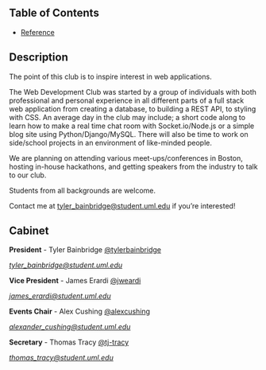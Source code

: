 ## Table of Contents
* [Reference](./Reference.md)

## Description

The point of this club is to inspire interest in web applications.

The Web Development Club was started by a group of individuals with both professional and personal experience in all different parts of a full stack web application from creating a database, to building a REST API, to styling with CSS. An average day in the club may include; a short code along to learn how to make a real time chat room with Socket.io/Node.js or a simple blog site using Python/Django/MySQL. There will also be time to work on side/school projects in an environment of like-minded people.

We are planning on attending various meet-ups/conferences in Boston, hosting in-house hackathons, and getting speakers from the industry to talk to our club.

Students from all backgrounds are welcome.

Contact me at tyler_bainbridge@student.uml.edu if you’re interested!

## Cabinet

**President** - Tyler Bainbridge
[@tylerbainbridge](https://github.com/tylerjbainbridge)

*tyler_bainbridge@student.uml.edu*

**Vice President** - James Erardi
[@jweardi](https://github.com/jweardi)

*james_erardi@student.uml.edu*

**Events Chair** - Alex Cushing
[@alexcushing](https://github.com/alexcushing)

*alexander_cushing@student.uml.edu*

**Secretary** - Thomas Tracy
[@tj-tracy](https://github.com/tj-tracy)

*thomas_tracy@student.uml.edu*
